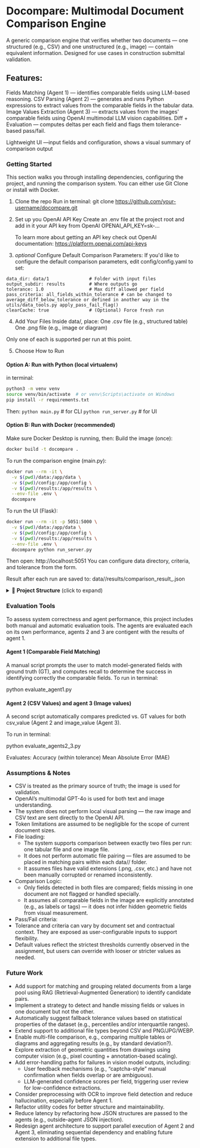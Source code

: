 # Docompare: Multimodal Document Comparison Engine

A generic comparison engine that verifies whether two documents — one structured (e.g., CSV) and one unstructured (e.g., image) — contain equivalent information. Designed for use cases in construction submittal validation.

## Features:
Fields Matching (Agent 1) — identifies comparable fields using LLM-based reasoning.
CSV Parsing (Agent 2) — generates and runs Python expressions to extract values from the comparable fields in the tabular data.
Image Values Extraction (Agent 3) — extracts values from the images' comparable fields using OpenAI multimodal LLM vision capabilities.
Diff + Evaluation — computes deltas per each field and flags them tolerance-based pass/fail.

Lightweight UI —input fields and configuration, shows a visual summary of comparison output

### Getting Started
This section walks you through installing dependencies, configuring the project, and running the comparison system. You can either use Git Clone or install with Docker.

1. Clone the repo
Run in terminal:
git clone https://github.com/your-username/docompare.git

2. Set up you OpenAI API Key
Create an .env file at the project root and add in it your API key from OpenAI
OPENAI_API_KEY=sk-...

    To learn more about getting an API key check out OpenAI documentation:
    https://platform.openai.com/api-keys

3. *optional* Configure Default Comparison Parameters:
If you'd like to configure the default comparison parameters, edit config/config.yaml to set:

```
data_dir: data/1               # Folder with input files
output_subdir: results         # Where outputs go
tolerance: 1.0                 # Max diff allowed per field
pass_criteria: all_fields_within_tolerance # can be changed to average_diff_below_tolerance or defined in another way in the utils/data_tools.py apply_pass_fail_flag()
clearCache: true               # (Optional) Force fresh run
```

4. Add Your Files
Inside data/<n>, place:
One .csv file (e.g., structured table)
One .png file (e.g., image or diagram)

Only one of each is supported per run at this point.

5. Choose How to Run
#### Option A: Run with Python (local virtualenv)
in terminal:
```bash 
python3 -m venv venv
source venv/bin/activate  # or venv\Scripts\activate on Windows
pip install -r requirements.txt
``` 

Then:
`python main.py`  # for CLI
`python run_server.py`  # for UI


#### Option B: Run with Docker (recommended)
Make sure Docker Desktop is running, then:
Build the image (once):

```bash 
docker build -t docompare .
```

To run the comparison engine (main.py):
```bash 
docker run --rm -it \
  -v $(pwd)/data:/app/data \
  -v $(pwd)/config:/app/config \
  -v $(pwd)/results:/app/results \
  --env-file .env \
  docompare
```

To run the UI (Flask):
``` bash
docker run --rm -it -p 5051:5000 \
  -v $(pwd)/data:/app/data \
  -v $(pwd)/config:/app/config \
  -v $(pwd)/results:/app/results \
  --env-file .env \
  docompare python run_server.py
```
Then open: http://localhost:5051
You can configure data directory, criteria, and tolerance from the form.


Result after each run are saved to:
data/<n>/results/comparison_result_<timestamp>.json


<details> <summary>📁 <strong>Project Structure</strong> (click to expand)</summary>

🔧 Core Code
├── main.py                      # Pipeline entry point
├── run_server.py               # Flask server for the UI
├── requirements.txt            # Python dependencies
├── Dockerfile                  # Docker config for containerized use
├── agents/
│   ├── agent1_comparable_fields.py
│   ├── agent2_data_analytics.py
│   └── agent3_fill_Fields.py
├── utils/
│   ├── cache_tools.py
│   ├── config_loader.py
│   ├── data_tools.py
│   ├── file_loader.py
│   ├── json_build.py
│   └── parser.py

🧪 Evaluation
├── evaluation/
│   ├── evaluate_agent1.py
│   ├── evaluate_agents2_3.py
│   └── gen_GT_comparable_fields.py

⚙️ Configuration & Frontend
├── config/
│   ├── config.yaml
│   └── temp_eval_config.*
├── frontend/                   # Static index.html + assets

📂 Input & Output Data
├── data/
│   ├── 1/, 2/, 3/, ...
│   └── Synthetic Source/

📝 Docs & Reports
├── README.md
├── HomeAssignment.pdf
└── system_flow_diagram.pdf
</details>

### Evaluation Tools
To assess system correctness and agent performance, this project includes both manual and automatic evaluation tools. The agents are evaluated each on its own performance, agents 2 and 3 are contigent with the results of agent 1. 

#### Agent 1 (Comparable Field Matching)
A manual script prompts the user to match model-generated fields with ground truth (GT), and computes recall to determine the success in identifying correctly the comparable fields. To run in terminal:

python evaluate_agent1.py

#### Agent 2 (CSV Values) and agent 3 (Image values)
A second script automatically compares predicted vs. GT values for both csv_value (Agent 2 and image_value (Agent 3).

To run in terminal:

python evaluate_agents2_3.py

Evaluates:
Accuracy (within tolerance)
Mean Absolute Error (MAE)

### Assumptions & Notes
- CSV is treated as the primary source of truth; the image is used for validation.
- OpenAI’s multimodal GPT-4o is used for both text and image understanding.
- The system does not perform local visual parsing — the raw image and CSV text are sent directly to the OpenAI API.
- Token limitations are assumed to be negligible for the scope of current document sizes.
- File loading:
    - The system supports comparison between exactly two files per run: one tabular file and one image file.
    - It does not perform automatic file pairing — files are assumed to be placed in matching pairs within each data/<n>/ folder.
    - It assumes files have valid extensions (.png, .csv, etc.) and have not been manually corrupted or renamed inconsistently.
- Comparison Logic:
    - Only fields detected in both files are compared; fields missing in one document are not flagged or handled specially.
    - It assumes all comparable fields in the image are explicitly annotated (e.g., as labels or tags) — it does not infer hidden geometric fields from visual measurement.
- Pass/Fail criteria:
 - Tolerance and criteria can vary by document set and contractual context. They are exposed as user-configurable inputs to support flexibility.
 - Default values reflect the strictest thresholds currently observed in the assignment, but users can override with looser or stricter values as needed.

### Future Work
- Add support for matching and grouping related documents from a large pool using RAG (Retrieval-Augmented Generation) to identify candidate pairs.
- Implement a strategy to detect and handle missing fields or values in one document but not the other.
- Automatically suggest fallback tolerance values based on statistical properties of the dataset (e.g., percentiles and/or interquartile ranges).
- Extend support to additional file types beyond CSV and PNG/JPG/WEBP.
- Enable multi-file comparison, e.g., comparing multiple tables or diagrams and aggregating results (e.g., by standard deviation?).
- Explore extraction of geometric quantities from drawings using computer vision (e.g., pixel counting + annotation-based scaling).
- Add error-handling paths for failures in vision model outputs, including:
    - User feedback mechanisms (e.g., “captcha-style” manual confirmation when fields overlap or are ambiguous).
    - LLM-generated confidence scores per field, triggering user review for low-confidence extractions.
- Consider preprocessing with OCR to improve field detection and reduce hallucination, especially before Agent 1.
- Refactor utility codes for better structure and maintainability.
- Reduce latency by refactoring how JSON structures are passed to the agents (e.g., outside-agent JSON injection).
- Redesign agent architecture to support parallel execution of Agent 2 and Agent 3, eliminating sequential dependency and enabling future extension to additional file types.



